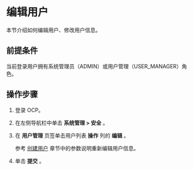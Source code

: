# 编辑用户

本节介绍如何编辑用户、修改用户信息。

## 前提条件

当前登录用户拥有系统管理员（ADMIN）或用户管理（USER_MANAGER）角色。

## 操作步骤

1. 登录 OCP。

2. 在左侧导航栏中单击 **系统管理 \> 安全** 。

3. 在 **用户管理** 页签单击用户列表 **操作** 列的 **编辑** 。

   参考 [创建用户](../1000.system-management-features/500.create-a-user-1.md) 章节中的参数说明重新编辑用户信息。

4. 单击 **提交** 。
